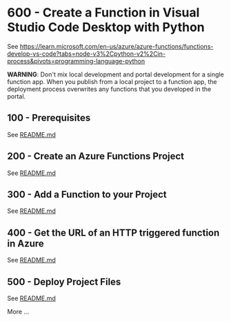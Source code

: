 # 600 - Create a Function in Visual Studio Code Desktop with Python

See https://learn.microsoft.com/en-us/azure/azure-functions/functions-develop-vs-code?tabs=node-v3%2Cpython-v2%2Cin-process&pivots=programming-language-python

**WARNING**: Don't mix local development and portal development for a single function app. When you publish from a local project to a function app, the deployment process overwrites any functions that you developed in the portal.

## 100 - Prerequisites

See [README.md](./100/README.md)

## 200 - Create an Azure Functions Project

See [README.md](./200/README.md)

## 300 - Add a Function to your Project

See [README.md](./300/README.md)

## 400 - Get the URL of an HTTP triggered function in Azure

See [README.md](./400/README.md)

## 500 - Deploy Project Files

See [README.md](./500/README.md)

More ...
